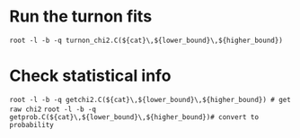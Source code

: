 # Run the turnon fits 

`root -l -b -q turnon_chi2.C(${cat}\,${lower_bound}\,${higher_bound})`

# Check statistical info

`root -l -b -q getchi2.C(${cat}\,${lower_bound}\,${higher_bound}) # get raw chi2`
`root -l -b -q getprob.C(${cat}\,${lower_bound}\,${higher_bound})# convert to probability`